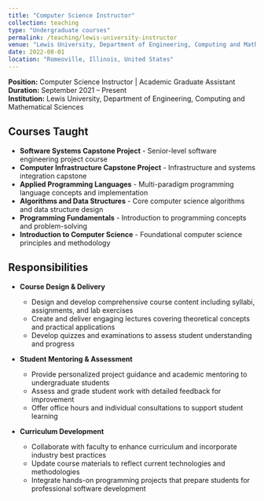 ```yaml
---
title: "Computer Science Instructor"
collection: teaching
type: "Undergraduate courses"
permalink: /teaching/lewis-university-instructor
venue: "Lewis University, Department of Engineering, Computing and Mathematical Sciences"
date: 2022-08-01
location: "Romeoville, Illinois, United States"
---
```


**Position:** Computer Science Instructor | Academic Graduate Assistant  
**Duration:** September 2021 – Present  
**Institution:** Lewis University, Department of Engineering, Computing and Mathematical Sciences

## Courses Taught

* **Software Systems Capstone Project** - Senior-level software engineering project course
* **Computer Infrastructure Capstone Project** - Infrastructure and systems integration capstone
* **Applied Programming Languages** - Multi-paradigm programming language concepts and implementation
* **Algorithms and Data Structures** - Core computer science algorithms and data structure design
* **Programming Fundamentals** - Introduction to programming concepts and problem-solving
* **Introduction to Computer Science** - Foundational computer science principles and methodology

## Responsibilities

* **Course Design & Delivery**
  * Design and develop comprehensive course content including syllabi, assignments, and lab exercises
  * Create and deliver engaging lectures covering theoretical concepts and practical applications
  * Develop quizzes and examinations to assess student understanding and progress

* **Student Mentoring & Assessment**
  * Provide personalized project guidance and academic mentoring to undergraduate students
  * Assess and grade student work with detailed feedback for improvement
  * Offer office hours and individual consultations to support student learning

* **Curriculum Development**
  * Collaborate with faculty to enhance curriculum and incorporate industry best practices
  * Update course materials to reflect current technologies and methodologies
  * Integrate hands-on programming projects that prepare students for professional software development